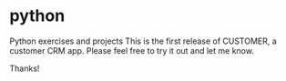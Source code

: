 # python
Python exercises and projects
This is the first release of CUSTOMER, a customer CRM app.  Please feel free to try it out and let me know.

Thanks!
